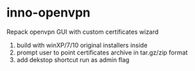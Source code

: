 # inno-openvpn
Repack openvpn GUI with custom certificates wizard

1) build with winXP/7/10 original installers inside
2) prompt user to point certificates archive in tar.gz/zip format
3) add dekstop shortcut run as admin flag
